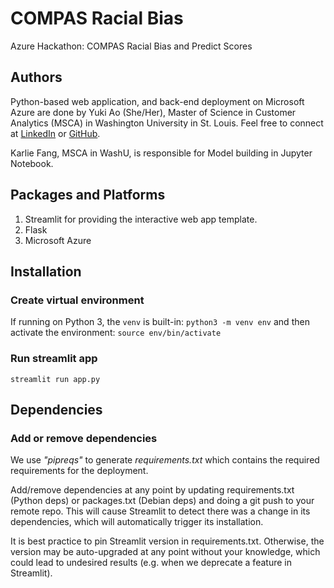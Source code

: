 # COMPAS Racial Bias
 Azure Hackathon: COMPAS Racial Bias and Predict Scores

## Authors
Python-based web application, and back-end deployment on Microsoft Azure are done by Yuki Ao (She/Her), Master of Science in Customer Analytics (MSCA) in Washington University in St. Louis. Feel free to connect at [LinkedIn](https://www.linkedin.com/in/aoyingxue/) or [GitHub](https://github.com/aoyingxue). 

Karlie Fang, MSCA in WashU, is responsible for Model building in Jupyter Notebook. 

## Packages and Platforms
1. Streamlit for providing the interactive web app template.
2. Flask 
3. Microsoft Azure 

## Installation
### Create virtual environment 
If running on Python 3, the `venv` is built-in:
`python3 -m venv env`
and then activate the environment:
`source env/bin/activate`
### Run streamlit app
`streamlit run app.py`

## Dependencies
### Add or remove dependencies
We use *"pipreqs"* to generate *requirements.txt* which contains the required requirements for the deployment.

Add/remove dependencies at any point by updating requirements.txt (Python deps) or packages.txt (Debian deps) and doing a git push to your remote repo. This will cause Streamlit to detect there was a change in its dependencies, which will automatically trigger its installation.

It is best practice to pin Streamlit version in requirements.txt. Otherwise, the version may be auto-upgraded at any point without your knowledge, which could lead to undesired results (e.g. when we deprecate a feature in Streamlit).
